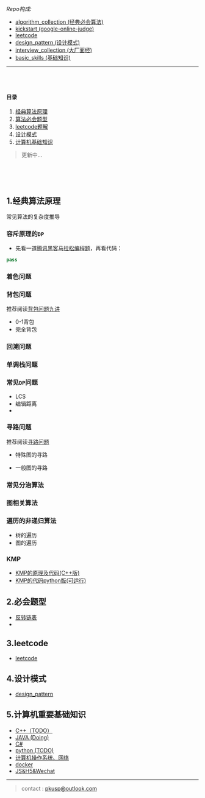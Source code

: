 
*Repo构成:*
- [algorithm_collection (经典必会算法)](./algorithm_collection)
- [kickstart (google-online-judge) ](./kickstart)
- [leetcode](./leetCode)
- [design_pattern (设计模式) ](./design_pattern)
- [interview_collection (大厂面经)](./interview_collection)
- [basic_skills (基础知识)](./basic_skills)

---  
</BR>
</BR>

#### 目录  
1. [经典算法原理](##1.经典算法原理)     
2. [算法必会题型](##2.必会题型)  
3. [leetcode题解](##3.leetcode)  
4. [设计模式](##4.设计模式)
5. [计算机基础知识](##5.计算机重要基础知识)  
> 更新中...

</BR>
</BR>
</BR>

## 1.经典算法原理


<!-- 

### `KMP`算法
- [一篇外文博客](http://jakeboxer.com/blog/2009/12/13/the-knuth-morris-pratt-algorithm-in-my-own-words/)
- [next数组的计算原理](http://www.ruanyifeng.com/blog/2013/05/Knuth%E2%80%93Morris%E2%80%93Pratt_algorithm.html)

 -->

常见算法的复杂度推导

### 容斥原理的`DP`
- 先看一道[腾讯黑客马拉松编程题](http://acm.hdu.edu.cn/showproblem.php?pid=4532)，再看代码：
```python
pass
```

### 着色问题

### 背包问题
推荐阅读[背包问题九讲](https://github.com/tianyicui/pack/blob/master/V2.pdf)
- 0-1背包
- 完全背包
### 回溯问题

### 单调栈问题

### 常见`DP`问题
- LCS
- 编辑距离
- 
### 寻路问题

推荐阅读[寻路问题](https://github.com/tianyicui/DP-Book/blob/master/path.pdf)

- 特殊图的寻路

- 一般图的寻路
### 常见分治算法

### 图相关算法

### 遍历的非递归算法
- 树的遍历
- 图的遍历
### KMP
- [KMP的原理及代码(C++版)](./classic_algorithm/kmp.MD)
- [KMP的代码python版(可运行)](./classic_algorithm/kmp.py)


## 2.必会题型
- [反转链表](./algorithm_collection/reverseList.cpp)
- 
## 3.leetcode
- [leetcode](./leetcode/readme.md)

## 4.设计模式
- [design_pattern](./design_pattern/README.MD)

## 5.计算机重要基础知识
- [C++（TODO）](./basic_skills/cpp.MD)  
- [JAVA (Doing)](./basic_skills/java.MD)  
- [C#](./basic_skills/csharp.MD)  
- [python (TODO)](./basic_skills/python.MD)  
- [计算机操作系统、网络](./basic_skills/README.MD)  
- [docker](./basic_skills/docker.MD)  
- [JS&H5&Wechat](./basic_skills/wechat.MD)

---
> contact : pkusp@outlook.com


